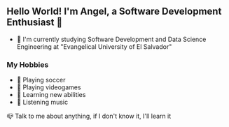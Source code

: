 ## Hello World! I'm Angel, a Software Development Enthusiast  👋

- 💪 I'm currently studying Software Development and Data Science Engineering at "Evangelical University of El Salvador"

### My Hobbies 

- 🍃 Playing soccer
- 🍃 Playing videogames
- 🍃 Learning new abilities
- 🍃 Listening music

📪 Talk to me about anything, if I don't know it, I'll learn it
<!--
**Angel2807ra/Angel2807ra** is a ✨ _special_ ✨ repository because its `README.md` (this file) appears on your GitHub profile.

Here are some ideas to get you started:

- 🔭 I’m currently working on ...
- 🌱 I’m currently learning ...
- 👯 I’m looking to collaborate on ...
- 🤔 I’m looking for help with ...
- 💬 Ask me about ...
- 📫 How to reach me: ...
- 😄 Pronouns: ...
- ⚡ Fun fact: ...
-->
